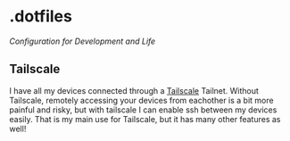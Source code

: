 # .dotfiles

_Configuration for Development and Life_

## Tailscale
I have all my devices connected through a [Tailscale](https://tailscale.com) Tailnet. 
Without Tailscale, remotely accessing your devices from eachother is a bit more painful and risky, but with tailscale I can enable ssh between my devices easily.
That is my main use for Tailscale, but it has many other features as well!

